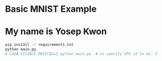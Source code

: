 # Basic MNIST Example
# My name is Yosep Kwon
```bash
pip install -r requirements.txt
python main.py
# CUDA_VISIBLE_DEVICES=2 python main.py  # to specify GPU id to ex. 2
```
